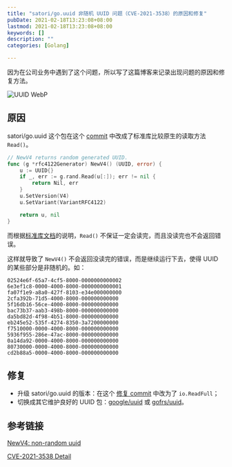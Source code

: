```yaml
---
title: "satori/go.uuid 非随机 UUID 问题（CVE-2021-3538）的原因和修复"
pubDate: 2021-02-18T13:23:08+08:00
lastmod: 2021-02-18T13:23:08+08:00
keywords: []
description: ""
categories: [Golang]

---
```


因为在公司业务中遇到了这个问题，所以写了这篇博客来记录出现问题的原因和修复方法。

![UUID WebP](/images/cause-and-fix-for-satori-go.uuid-non-random-uuid-issue-(cve-2021-3538)/uuid-logo.webp "UUID WebP")

## 原因

satori/go.uuid 这个包在这个 [commit](https://github.com/satori/go.uuid/commit/0ef6afb2f6cdd6cdaeee3885a95099c63f18fc8c "commit") 中改成了标准库比较原生的读取方法 `Read()`。

```go
// NewV4 returns random generated UUID.
func (g *rfc4122Generator) NewV4() (UUID, error) {
	u := UUID{}
	if _, err := g.rand.Read(u[:]); err != nil {
		return Nil, err
	}
	u.SetVersion(V4)
	u.SetVariant(VariantRFC4122)

	return u, nil
}
```

而根据[标准库文档](https://pkg.go.dev/io#Reader "标准库文档")的说明，`Read()` 不保证一定会读完，而且没读完也不会返回错误。

这样就导致了 `NewV4()` 不会返回没读完的错误，而是继续运行下去，使得 UUID 的某些部分是非随机的。如：

```plaintext
02524e6f-65a7-4cf5-8000-0000000000002
6e3ef1c8-0000-4000-8000-0000000000001
fa07f1e9-a8a0-427f-8103-e34e000000000
2cfa392b-71d5-4000-8000-000000000000
5f16db16-56ce-4000-8000-000000000000
bac73b37-aab3-498b-8000-000000000000
da5bd82d-4f98-4b51-8000-000000000000
eb245e52-535f-4274-8350-3a7200000000
f7510000-0000-4000-8000-000000000000
5936f955-286e-47ac-8000-000000000000
0a14da92-0000-4000-8000-000000000000
80730000-0000-4000-8000-000000000000
cd2b88a5-0000-4000-8000-000000000000
```

## 修复

* 升级 satori/go.uuid 的版本：在这个 [修复 commit](https://github.com/satori/go.uuid/commit/d91630c8510268e75203009fe7daf2b8e1d60c45 "修复 commit") 中改为了 `io.ReadFull`；
* 切换成其它维护良好的 UUID 包：[google/uuid](https://github.com/google/uuid/ "google/uuid") 或 [gofrs/uuid](https://github.com/gofrs/uuid "gofrs/uuid")。

## 参考链接

[NewV4: non-random uuid](https://github.com/satori/go.uuid/issues/73 "NewV4: non-random uuid")

[CVE-2021-3538 Detail](https://nvd.nist.gov/vuln/detail/CVE-2021-3538 "CVE-2021-3538 Detail")